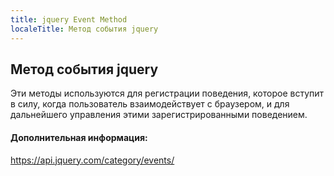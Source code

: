 ```yaml
---
title: jquery Event Method
localeTitle: Метод события jquery
---
```

## Метод события jquery

Эти методы используются для регистрации поведения, которое вступит в силу, когда пользователь взаимодействует с браузером, и для дальнейшего управления этими зарегистрированными поведением.

#### Дополнительная информация:

https://api.jquery.com/category/events/